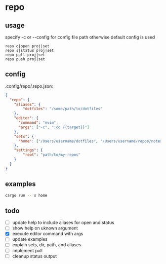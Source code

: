# repo

## usage

specify -c or --config for config file path otherwise default config is used

```
repo o|open proj|set
repo s|status proj|set
repo pull proj|set
repo push proj|set
```
## config
.config/repo/.repo.json:
```json
{
  "repo": {
    "aliases": {
        "dotfiles": "/some/path/to/dotfiles"
    },
    "editor": {
      "command": "nvim",
      "args": ["-c", ":cd {{target}}"]
    },
    "sets": {
      "home": ["/Users/username/dotfiles", "/Users/username/repos/notes"]
    },
    "settings": {
        "root": "path/to/my-repos"
    }
  }
}
```

## examples
```sh
cargo run -- s home
```

## todo
- [ ] update help to include aliases for open and status
- [ ] show help on uknown argument
- [x] execute editor command with args
- [ ] update examples
- [ ] explain sets, dir, path, and aliases
- [ ] implement pull
- [ ] cleanup status output

